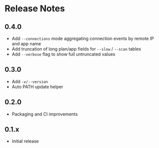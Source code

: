# Release Notes

## 0.4.0

- Add `--connections` mode aggregating connection events by remote IP and app name
- Add truncation of long plan/app fields for `--slow` / `--scan` tables
- Add `--verbose` flag to show full untruncated values

## 0.3.0

- Add `-v/--version`
- Auto PATH update helper

## 0.2.0

- Packaging and CI improvements

## 0.1.x

- Initial release
